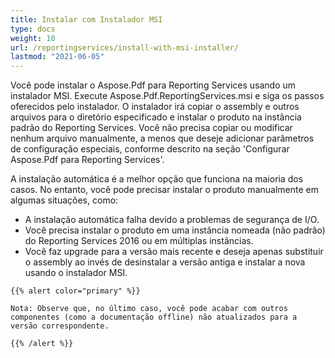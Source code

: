```yaml
---
title: Instalar com Instalador MSI
type: docs
weight: 10
url: /reportingservices/install-with-msi-installer/
lastmod: "2021-06-05"
---
```


Você pode instalar o Aspose.Pdf para Reporting Services usando um instalador MSI. Execute Aspose.Pdf.ReportingServices.msi e siga os passos oferecidos pelo instalador. O instalador irá copiar o assembly e outros arquivos para o diretório especificado e instalar o produto na instância padrão do Reporting Services. Você não precisa copiar ou modificar nenhum arquivo manualmente, a menos que deseje adicionar parâmetros de configuração especiais, conforme descrito na seção 'Configurar Aspose.Pdf para Reporting Services'.

A instalação automática é a melhor opção que funciona na maioria dos casos. No entanto, você pode precisar instalar o produto manualmente em algumas situações, como:

- A instalação automática falha devido a problemas de segurança de I/O.
- Você precisa instalar o produto em uma instância nomeada (não padrão) do Reporting Services 2016 ou em múltiplas instâncias.
- Você faz upgrade para a versão mais recente e deseja apenas substituir o assembly ao invés de desinstalar a versão antiga e instalar a nova usando o instalador MSI.
```
{{% alert color="primary" %}}

Nota: Observe que, no último caso, você pode acabar com outros componentes (como a documentação offline) não atualizados para a versão correspondente.

{{% /alert %}}